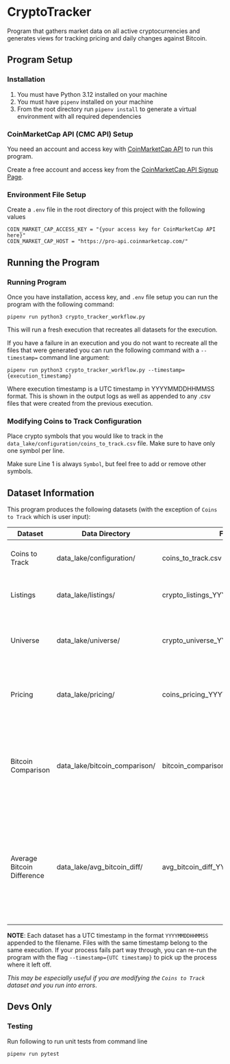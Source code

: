# CryptoTracker

Program that gathers market data on all active cryptocurrencies and generates views for tracking
pricing and daily changes against Bitcoin.

## Program Setup

### Installation

1. You must have Python 3.12 installed on your machine
2. You must have `pipenv` installed on your machine
3. From the root directory run `pipenv install` to generate a virtual environment with all required dependencies


### CoinMarketCap API (CMC API) Setup
You need an account and access key with [CoinMarketCap API](https://coinmarketcap.com/api/) to run this program.

Create a free account and access key from the [CoinMarketCap API Signup Page](https://coinmarketcap.com/api/pricing/).


### Environment File Setup
Create a `.env` file in the root directory of this project with the following values

```
COIN_MARKET_CAP_ACCESS_KEY = "{your access key for CoinMarketCap API here}"
COIN_MARKET_CAP_HOST = "https://pro-api.coinmarketcap.com/"
```

## Running the Program

### Running Program

Once you have installation, access key, and `.env` file setup you can run the program with the following command:

```
pipenv run python3 crypto_tracker_workflow.py
```

This will run a fresh execution that recreates all datasets for the execution.

If you have a failure in an execution and you do not want to recreate all the files that were generated you can 
run the following command with a `--timestamp=` command line argument:

```
pipenv run python3 crypto_tracker_workflow.py --timestamp={execution_timestamp}
```

Where execution timestamp is a UTC timestamp in YYYYMMDDHHMMSS format. This is shown in the output logs 
as well as appended to any .csv files that were created from the previous execution.

### Modifying Coins to Track Configuration

Place crypto symbols that you would like to track in the `data_lake/configuration/coins_to_track.csv`
file. Make sure to have only one symbol per line. 

Make sure Line 1 is always `Symbol`, but feel free to add or remove other symbols.

## Dataset Information

This program produces the following datasets (with the exception of `Coins to Track` which is user input):

| Dataset                   | Data Directory                | File Format                           | Classification       | Description                                                                                              |
|--------------------------- |------------------------------|---------------------------------------|----------------------|----------------------------------------------------------------------------------------------------------|
| Coins to Track            | data_lake/configuration/      | coins_to_track.csv                    | Static Configuration | User input collection of crypto symbols to track.                                                       |
| Listings                  | data_lake/listings/           | crypto_listings_YYYYMMDDHHMMSS.csv    | Bronze               | Raw listing data of active cryptocurrencies from CMC API.                                               |
| Universe                  | data_lake/universe/           | crypto_universe_YYYYMMDDHHMMSS.csv    | Bronze               | Raw cryptocurrency metadata for all active currencies from CMC API.                                     |
| Pricing                   | data_lake/pricing/            | coins_pricing_YYYYMMDDHHMMSS.csv      | Silver               | Normalized pricing data on all cryptocurrencies provided in `Coins to Track`.                           |
| Bitcoin Comparison        | data_lake/bitcoin_comparison/ | bitcoin_comparison_YYYYMMDDHHMMSS.csv | Gold                 | Comparison of 24-hour percentage change of cryptocurrency symbols in `Coins to Track` against Bitcoin's 24-hour percentage change. |
| Average Bitcoin Difference| data_lake/avg_bitcoin_diff/   | avg_bitcoin_diff_YYYYMMDDHHMMSS.csv   | Gold                 | The average difference of 24-hour percentage change of cryptocurrency symbols in `Coins to Track` against Bitcoin's 24-hour percentage change for each day the process is run. |


**NOTE**: Each dataset has a UTC timestamp in the format `YYYYMMDDHHMMSS` appended to the filename. Files with the same 
timestamp belong to the same execution. If your process fails part way through, you can re-run the program with the flag `--timestamp={UTC timestamp}`
to pick up the process where it left off. 

*This may be especially useful if you are modifying the `Coins to Track` dataset and you run into errors*.  


## Devs Only

### Testing
Run following to run unit tests from command line 
```
pipenv run pytest
```
